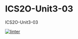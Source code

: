 # ICS2O-Unit3-03
ICS2O-Unit3-03

[![linter](https://github.com/BigGuyAlex/ICS20-Unit3-03/workflows/linter/badge.svg)](https://github.com/marketplace/actions/super-linter)
